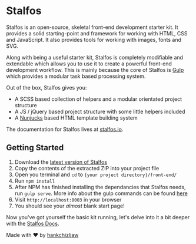
Stalfos
======================

Stalfos is an open-source, skeletal front-end development starter kit. It provides a solid starting-point and framework for working with HTML, CSS and JavaScript. It also provides tools for working with images, fonts and SVG.

Along with being a useful starter kit, Stalfos is completely modifiable and extendable which allows you to use it to create a powerful front-end development workflow. This is mainly because the core of Stalfos is [Gulp](http://gulpjs.com/) which provides a modular task based processing system.

Out of the box, Stalfos gives you:

- A SCSS based collection of helpers and a modular orientated project structure
- A JS / jQuery based project structure with some little helpers included 
- A [Nunjucks](https://mozilla.github.io/nunjucks/) based HTML template building system 

The documentation for Stalfos lives at [stalfos.io](https://stalfos.io). 

## Getting Started 

1.  Download the [latest version of Stalfos](https://github.com/hankchizljaw/stalfos/archive/master.zip)
2.  Copy the contents of the extracted ZIP into your project file
3.  Open you terminal and `cd` to `{your project directory}/front-end/`
4.  Run `npm install`
5.  After NPM has finished installing the dependancies that Stalfos needs, run `gulp serve`. More info about the gulp commands can be found [here](https://stalfos.io#gulp-commands)
6.  Visit `http://localhost:8003` in your browser
7.  You should see your *almost* blank start page!

Now you've got yourself the basic kit running, let's delve into it a bit deeper with the [Stalfos Docs](https://stalfos.io).



Made with ❤ by [hankchizljaw](https://twitter.com/hankchizljaw)
